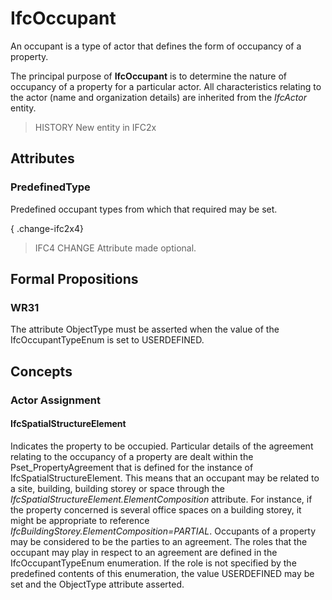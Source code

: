 # IfcOccupant

An occupant is a type of actor that defines the form of occupancy of a property.

The principal purpose of **IfcOccupant** is to determine the nature of occupancy of a property for a particular actor. All characteristics relating to the actor (name and organization details) are inherited from the _IfcActor_ entity.

> HISTORY  New entity in IFC2x

## Attributes

### PredefinedType
Predefined occupant types from which that required may be set.

{ .change-ifc2x4}
> IFC4 CHANGE Attribute made optional.

## Formal Propositions

### WR31
The attribute ObjectType must be asserted when the value of the IfcOccupantTypeEnum is set to USERDEFINED.

## Concepts

### Actor Assignment



#### IfcSpatialStructureElement

Indicates the property to be occupied. Particular details of the agreement relating to the occupancy of a property are dealt within the Pset_PropertyAgreement that is defined for the instance of IfcSpatialStructureElement. This means that an occupant may be related to a site, building, building storey or space through the _IfcSpatialStructureElement.ElementComposition_ attribute. For instance, if the property concerned is several office spaces on a building storey, it might be appropriate to reference _IfcBuildingStorey.ElementComposition=PARTIAL_.  Occupants of a property may be considered to be the parties to an agreement. The roles that the occupant may play in respect to an agreement are defined in the IfcOccupantTypeEnum enumeration. If the role is not specified by the predefined contents of this enumeration, the value USERDEFINED may be set and the ObjectType attribute asserted.

